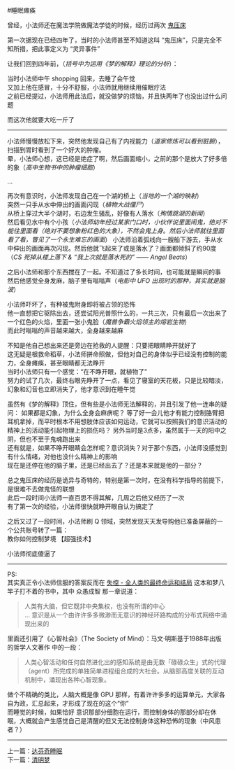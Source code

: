 #睡眠瘫痪

曾经，小法师还在魔法学院做魔法学徒的时候，经历过两次 [鬼压床](http://zh.wikipedia.org/zh/%E7%9D%A1%E7%9C%A0%E7%98%AB%E7%97%AA%E7%97%87*)    

第一次据现在已经四年了，当时的小法师甚至不知道这叫 “鬼压床”，只是完全不知所措，把此事定义为 “灵异事件”   

让我们回到四年前，（*括号中为运用《梦的解释》理论的分析*）：
  
当时小法师中午 shopping 回来，去睡了会午觉  
又加上他在感冒，十分不舒服，小法师就用继续用催眠疗法  
之前已经提过，小法师用此法后，就没做梦的烦恼，并且快两年了也没出过什么问题  
  
而这次他就要大吃一斤了

---

小法师慢慢放松下来，突然他发现自己有了内视能力（*道家修炼可以看到脏腑*），扫描到胃时看到了一个好大的肿瘤。  
晕，小法师心想，这已经是绝症了啊，然后画面缩小，之前的那个是放大了好多倍的象（*高中生物书中的肿瘤细胞*）

…

再次有意识时，小法师发现自己在一个湖的桥上（*当地的一个湖的映射*）  
突然一只手从水中伸出的画面闪现（*植物大战僵尸*）  
从桥上穿过大半个湖时，右边发生骚乱，好像有人落水（*殉情跳湖的新闻*）  
然后看见水中有个小孩（*小法师幼年经过某家门口时，小伙伴说里面闹鬼，绝对不能往里面看（*绝对不要想象粉红色的大象*），不然会鬼上身。然后小法师就往里面看了看，瞥见了一个永生难忘的画面*）
小法师沿着弧线向一艘船下游去，手从水中伸出的画面再次闪现。然后他就飞起来了或是落水了？画面都倾斜了约90度（*CS 死掉从楼上落下 & “我上次就是落水死的” —— Angel Beats*）
 
之后小法师和那个东西搅在了一起。不知道过了多长时间，也可能就是瞬间的事  
然后他感觉全身发麻，脑子里有嗡嗡声（*电影中 UFO 出现时的那种，其实就是脑波*）  

小法师吓坏了，有种被鬼附身即将被占领的恐怖  
他一直想把它驱除出去，还尝试阳光普照什么的，一共三次，只有最后一次出来了一个红色的火焰，里面一张小鬼脸（*魔兽争霸火焰领主的熔岩生物*）  
而此时嗡嗡的声音越来越大，全身越来越麻

不知是他自己想出来还是旁边在抢救的人提醒：只要把眼睛睁开就好了  
这无疑是根救命稻草，小法师拼命照做，但他对自己的身体似乎已经没有控制的能力，全身瘫痪，甚至眼睛都无法睁开   
当时小法师只有一个感觉：“在不睁开眼，就植物了”   
努力的试了几次，最终右眼先睁开了一点，看见了寝室的天花板，只是比较暗淡，幻象和幻音也立即消失了，他才意识到在睡午觉  

虽然有《梦的解释》顶住，但有些是小法师无法解释的，并且引发了他一连串的疑问：
如果都是幻象，为什么全身会麻痹呢？
等了好一会儿他才有能力控制胳臂把耳机拿掉，而平时根本不用想肢体应该如何运动，它就可以按照我们的意识活动的  
精神上的活动能引起物理上的损伤吗？
另外当时是3点多，虽然属于一天的阳中之阴，但也不至于鬼魂跑出来   
还有就是，如果不睁开眼睛会怎样呢？意识消失？对于那个东西，小法师没感觉到有什么情绪，对他也没什么精神上的影响  
现在是还停在他的脑子里，还是已经出去了？还是本来就是他的一部分？

总之鬼压床的经历是诡异与奇特的，特别是第一次时，在没有科学指导的前提下，是很难不去做鬼怪的联想   
此后一段时间小法师一直百思不得其解，几周之后他又经历了一次  
有了第一次的经验，小法师很快就睁开眼自认为搞定了

之后又过了一段时间，小法师刷 Q 领域，突然发现天天发导购他已准备屏蔽的一个公共账号转了一篇：  
教你如何控制梦境 【超强技术】

小法师彻底傻逼了

---
PS:  
其实真正令小法师信服的答案反而在 [失控 - 全人类的最终命运和结局](http://book.douban.com/subject/5375620/) 这本和梦八竿子打不着的书中，其中 众愚成智 那一章说道：    

>人类有大脑，但它既非中央集权，也没有所谓的中心  
... 意识是从一个由许许多多微渺而无意识的神经环路构成的分布式网络中涌现出来的

里面还引用了《心智社会》（The Society of Mind）：马文·明斯基于1988年出版的哲学人文著作   中的一段：
>人类心智活动和任何自然进化出的感知系统是由无数「碌碌众生」式的代理（agent）所完成的单独简单进程组合成的大社会。从脑部高度关联的互动机制中，涌现出各种心智现象。
 

做个不精确的类比，人脑大概是像 GPU 那样，有着许许多多的运算单元，大家各自为政，汇总起来，才形成了现在的这个“你”  
而睡觉的时候，如果恰好 意识那部分细胞在运行，而控制身体的那部分却在休眠，大概就会产生感觉自己是清醒的但又无法控制身体这种恐怖的现象（中风患者？）  

-------
上一篇：[达芬奇睡眠](https://github.com/Artwalk/LittleMaster/blob/master/Contents/12.md)  
下一篇：[清明梦](https://github.com/Artwalk/LittleMaster/blob/master/Contents/14.md)

